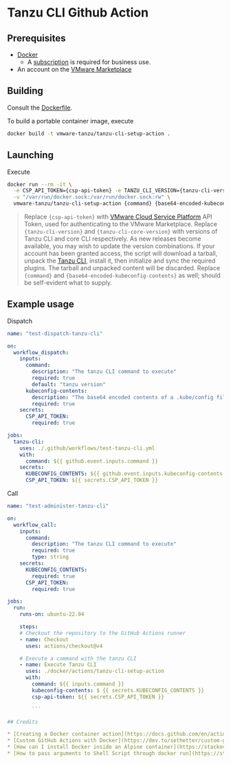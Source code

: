 # Tanzu CLI Github Action

## Prerequisites

* [Docker](https://docs.docker.com/desktop/)
  * A [subscription](https://www.docker.com/blog/updating-product-subscriptions/) is required for business use.
* An account on the [VMware Marketplace](https://marketplace.cloud.vmware.com/)


## Building

Consult the [Dockerfile](Dockerfile).

To build a portable container image, execute

```bash
docker build -t vmware-tanzu/tanzu-cli-setup-action .
```


## Launching

Execute

```bash
docker run --rm -it \
  -e CSP_API_TOKEN={csp-api-token} -e TANZU_CLI_VERSION={tanzu-cli-version} -e TANZU_CLI_CORE_VERSION={tanzu-cli-core-version} \
  -v "/var/run/docker.sock:/var/run/docker.sock:rw" \
  vmware-tanzu/tanzu-cli-setup-action {command} {base64-encoded-kubeconfig-contents}
```
> Replace `{csp-api-token}` with [VMware Cloud Service Platform](https://console.cloud.vmware.com) API Token, used for authenticating to the VMware Marketplace.  Replace `{tanzu-cli-version}` and `{tanzu-cli-core-version}` with versions of Tanzu CLI and core CLI respectively.  As new releases become available, you may wish to update the version combinations.  If your account has been granted access, the script will download a tarball, unpack the [Tanzu CLI](https://docs.vmware.com/en/VMware-Tanzu-Kubernetes-Grid/1.6/vmware-tanzu-kubernetes-grid-16/GUID-install-cli.html), install it, then initialize and sync the required plugins.  The tarball and unpacked content will be discarded.  Replace `{command}` and `{base64-encoded-kubeconfig-contents}` as well; should be self-evident what to supply.


## Example usage

Dispatch

```yaml
name: "test-dispatch-tanzu-cli"

on:
  workflow_dispatch:
    inputs:
      command:
        description: "The tanzu CLI command to execute"
        required: true
        default: "tanzu version"
      kubeconfig-contents:
        description: "The base64 encoded contents of a .kube/config file that already has the current Kubernetes cluster context set"
        required: true
    secrets:
      CSP_API_TOKEN:
        required: true

jobs:
  tanzu-cli:
    uses: ./.github/workflows/test-tanzu-cli.yml
    with:
      command: ${{ github.event.inputs.command }}
    secrets:
      KUBECONFIG_CONTENTS: ${{ github.event.inputs.kubeconfig-contents }}
      CSP_API_TOKEN: ${{ secrets.CSP_API_TOKEN }}
```

Call

```yaml
name: "test-administer-tanzu-cli"

on:
  workflow_call:
    inputs:
      command:
        description: "The tanzu CLI command to execute"
        required: true
        type: string
    secrets:
      KUBECONFIG_CONTENTS:
        required: true
      CSP_API_TOKEN:
        required: true

jobs:
  run:
    runs-on: ubuntu-22.04

    steps:
    # Checkout the repository to the GitHub Actions runner
    - name: Checkout
      uses: actions/checkout@v4

    # Execute a command with the tanzu CLI
    - name: Execute Tanzu CLI
      uses: ./docker/actions/tanzu-cli-setup-action
      with:
        command: ${{ inputs.command }}
        kubeconfig-contents: $ {{ secrets.KUBECONFIG_CONTENTS }}
        csp-api-token: ${{ secrets.CSP_API_TOKEN }}

        ```

## Credits

* [Creating a Docker container action](https://docs.github.com/en/actions/creating-actions/creating-a-docker-container-action)
* [Custom GitHub Actions with Docker](https://dev.to/sethetter/custom-github-actions-with-docker-3ik3)
* [How can I install Docker inside an Alpine container](https://stackoverflow.com/questions/54099218/how-can-i-install-docker-inside-an-alpine-container)
* [How to pass arguments to Shell Script through docker run](https://stackoverflow.com/questions/32727594/how-to-pass-arguments-to-shell-script-through-docker-run)
